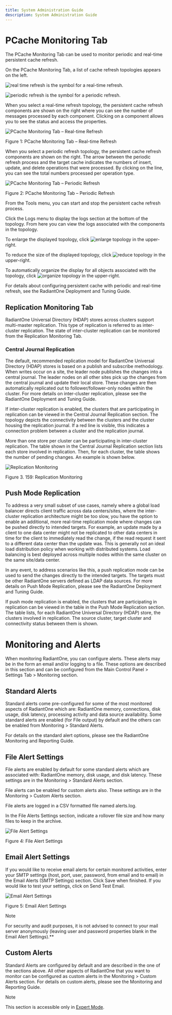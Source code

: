 ```yaml
---
title: System Administration Guide
description: System Administration Guide
---
```


# PCache Monitoring Tab

The PCache Monitoring Tab can be used to monitor periodic and real-time persistent cache refresh.

On the PCache Monitoring Tab, a list of cache refresh topologies appears on the left. 

![real time refresh](Media/real-time-refresh.jpg) is the symbol for a real-time refresh.

![periodic refresh](Media/periodic-refresh.jpg) is the symbol for a periodic refresh.

When you select a real-time refresh topology, the persistent cache refresh components are shown on the right where you can see the number of messages processed by each component. Clicking on a component allows you to see the status and access the properties. 

![PCache Monitoring Tab – Real-time Refresh](Media/Image3.163.jpg)
 
Figure 1: PCache Monitoring Tab – Real-time Refresh

When you select a periodic refresh topology, the persistent cache refresh components are shown on the right. The arrow between the periodic refresh process and the target cache indicates the numbers of insert, update, and delete operations that were processed. By clicking on the line, you can see the total numbers processed per operation type.

![PCache Monitoring Tab – Periodic Refresh](Media/Image3.164.jpg)
 
Figure 2: PCache Monitoring Tab – Periodic Refresh

From the Tools menu, you can start and stop the persistent cache refresh process.

Click the Logs menu to display the logs section at the bottom of the topology. From here you can view the logs associated with the components in the topology.

To enlarge the displayed topology, click ![enlarge topology](Media/enlarge-topology.jpg) in the upper-right.

To reduce the size of the displayed topology, click ![reduce topology](Media/reduce-topology.jpg) in the upper-right.

To automatically organize the display for all objects associated with the topology, click ![organize topology](Media/organize-topology.jpg) in the upper-right.

For details about configuring persistent cache with periodic and real-time refresh, see the RadiantOne Deployment and Tuning Guide.

## Replication Monitoring Tab

RadiantOne Universal Directory (HDAP) stores across clusters support multi-master replication. This type of replication is referred to as inter-cluster replication. The state of inter-cluster replication can be monitored from the Replication Monitoring Tab.

### Central Journal Replication

The default, recommended replication model for RadiantOne Universal Directory (HDAP) stores is based on a publish and subscribe methodology. When writes occur on a site, the leader node publishes the changes into a central journal. The leader nodes on all other sites pick up the changes from the central journal and update their local store. These changes are then automatically replicated out to follower/follower-only nodes within the cluster. For more details on inter-cluster replication, please see the RadiantOne Deployment and Tuning Guide.

If inter-cluster replication is enabled, the clusters that are participating in replication can be viewed in the Central Journal Replication section. The topology depicts the connectivity between the clusters and the cluster housing the replication journal. If a red line is visible, this indicates a connection problem between a cluster and the replication journal.

More than one store per cluster can be participating in inter-cluster replication. The table shown in the Central Journal Replication section lists each store involved in replication. Then, for each cluster, the table shows the number of pending changes. An example is shown below.

![Replication Monitoring](Media/Image3.165.jpg)
 
Figure 3. 159: Replication Monitoring

## Push Mode Replication

To address a very small subset of use cases, namely where a global load balancer directs client traffic across data centers/sites, where the inter-cluster replication architecture might be too slow, you have the option to enable an additional, more real-time replication mode where changes can be pushed directly to intended targets. For example, an update made by a client to one data center might not be replicated to other data centers in time for the client to immediately read the change, if the read request it sent to a different data center than the update was. This is generally not an ideal load distribution policy when working with distributed systems. Load balancing is best deployed across multiple nodes within the same cluster on the same site/data center.

In any event, to address scenarios like this, a push replication mode can be used to send the changes directly to the intended targets. The targets must be other RadiantOne servers defined as LDAP data sources. For more details on Push Mode Replication, please see the RadiantOne Deployment and Tuning Guide.

If push mode replication is enabled, the clusters that are participating in replication can be viewed in the table in the Push Mode Replication section. The table lists, for each RadiantOne Universal Directory (HDAP) store, the clusters involved in replication. The source cluster, target cluster and connectivity status between them is shown.

# Monitoring and Alerts

When monitoring RadiantOne, you can configure alerts. These alerts may be in the form an email and/or logging to a file. These options are described in this section and can be configured from the Main Control Panel > Settings Tab > Monitoring section.

## Standard Alerts

Standard alerts come pre-configured for some of the most monitored aspects of RadiantOne which are: RadiantOne memory, connections, disk usage, disk latency, processing activity and data source availability. Some standard alerts are enabled (for File output) by default and the others can be enabled from Monitoring > Standard Alerts. 

For details on the standard alert options, please see the RadiantOne Monitoring and Reporting Guide.

## File Alert Settings

File alerts are enabled by default for some standard alerts which are associated with: RadiantOne memory, disk usage, and disk latency. These settings are in the Monitoring > Standard Alerts section.

File alerts can be enabled for custom alerts also. These settings are in the Monitoring > Custom Alerts section.

File alerts are logged in a CSV formatted file named alerts.log.

In the File Alerts Settings section, indicate a rollover file size and how many files to keep in the archive.

![File Alert Settings](Media/Image3.145.jpg)

Figure 4: File Alert Settings

## Email Alert Settings

If you would like to receive email alerts for certain monitored activities, enter your SMTP settings (host, port, user, password, from email and to email) in the Email Alerts (SMTP Settings) section. Click Save when finished. If you would like to test your settings, click on Send Test Email. 

![Email Alert Settings](Media/Image3.146.jpg)

Figure 5: Email Alert Settings

>[!note] 
>For security and audit purposes, it is not advised to connect to your mail server anonymously (leaving user and password properties blank in the Email Alert Settings).**

## Custom Alerts

Standard Alerts are configured by default and are described in the one of the sections above. All other aspects of RadiantOne that you want to monitor can be configured as custom alerts in the Monitoring > Custom Alerts section. For details on custom alerts, please see the Monitoring and Reporting Guide.

>[!note] 
>This section is accessible only in [Expert Mode](01-introduction#expert-mode). 
